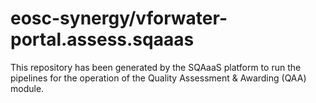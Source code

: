 # eosc-synergy/vforwater-portal.assess.sqaaas
This repository has been generated by the SQAaaS platform to run the pipelines
for the operation of the
Quality Assessment & Awarding (QAA)
module.